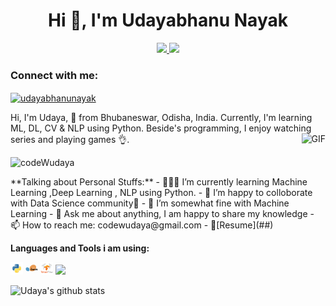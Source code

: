 <h1 align="center">Hi 👋, I'm Udayabhanu Nayak</h1>
<p align="center">
  <a href="https://github.com/yourusername">
    <img src="https://img.shields.io/badge/-GitHub-black?style=flat-square&logo=GitHub&logoColor=white&link=https://github.com/codeWudaya"/>
  </a>
  <a href="https://www.linkedin.com/in/udayabhanu-nayak-ml-devloper/">
    <img src="https://img.shields.io/badge/-LinkedIn-blue?style=flat-square&logo=Linkedin&logoColor=white&link=https://www.linkedin.com/in/udayabhanu-nayak-ml-devloper/"/>
  </a>
</p>


<h3 align="left">Connect with me:</h3>
<p align="left">
<a href="https://www.linkedin.com/in/udayabhanu-nayak-ml-devloper/" target="blank"><img align="center" src="https://cdn.jsdelivr.net/npm/simple-icons@v3/icons/linkedin.svg" alt="udayabhanunayak" height="30" width="40" /></a>
</p>
Hi, I'm Udaya, 🚀 from Bhubaneswar, Odisha, India. Currently, I'm  learning ML, DL, CV & NLP using Python. Beside's programming, I enjoy watching series and playing games 👌.

  <img align="right" alt="GIF" src="https://media.giphy.com/media/836HiJc7pgzy8iNXCn/giphy.gif" />
<p align="left"> <img src="https://komarev.com/ghpvc/?username=codeWudaya&label=Profile%20views&color=0e75b6&style=flat" alt="codeWudaya" /> </p>
**Talking about Personal Stuffs:**
- 👨🏽‍💻 I’m currently learning Machine Learning ,Deep Learning , NLP using Python.
- 👯 I’m happy to colloborate with Data Science community🤝
- 🤔 I’m somewhat fine with Machine Learning
- 💬 Ask me about anything, I am happy to share my knowledge
- 📫 How to reach me: codewudaya@gmail.com
- 📝[Resume](##)

**Languages and Tools i am using:**  

<code><img height="20" src="https://raw.githubusercontent.com/github/explore/80688e429a7d4ef2fca1e82350fe8e3517d3494d/topics/python/python.png"></code>
<code><img height="20" src="https://raw.githubusercontent.com/github/explore/80688e429a7d4ef2fca1e82350fe8e3517d3494d/topics/scikit-learn/scikit-learn.png"></code>
<code><img height="20" src="https://raw.githubusercontent.com/github/explore/80688e429a7d4ef2fca1e82350fe8e3517d3494d/topics/tensorflow/tensorflow.png"></code>
<code><img height="20" src="https://upload.wikimedia.org/wikipedia/commons/thumb/3/38/Jupyter_logo.svg/1200px-Jupyter_logo.svg.png"></code>

![Udaya's github stats](https://github-readme-stats.vercel.app/api?username=codewudaya&show_icons=true&hide_border=true)
